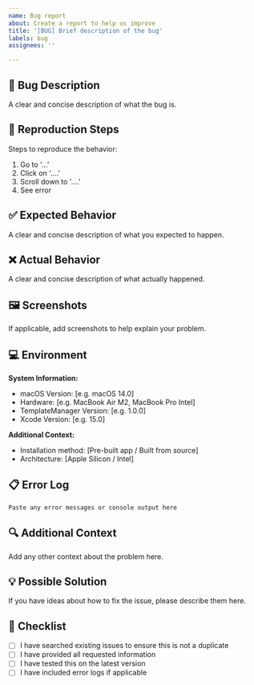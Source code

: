 ```yaml
---
name: Bug report
about: Create a report to help us improve
title: '[BUG] Brief description of the bug'
labels: bug
assignees: ''

---
```


## 🐛 Bug Description
A clear and concise description of what the bug is.

## 🔄 Reproduction Steps
Steps to reproduce the behavior:
1. Go to '...'
2. Click on '....'
3. Scroll down to '....'
4. See error

## ✅ Expected Behavior
A clear and concise description of what you expected to happen.

## ❌ Actual Behavior
A clear and concise description of what actually happened.

## 🖼️ Screenshots
If applicable, add screenshots to help explain your problem.

## 💻 Environment
**System Information:**
- macOS Version: [e.g. macOS 14.0]
- Hardware: [e.g. MacBook Air M2, MacBook Pro Intel]
- TemplateManager Version: [e.g. 1.0.0]
- Xcode Version: [e.g. 15.0]

**Additional Context:**
- Installation method: [Pre-built app / Built from source]
- Architecture: [Apple Silicon / Intel]

## 📋 Error Log
```
Paste any error messages or console output here
```

## 🔍 Additional Context
Add any other context about the problem here.

## 💡 Possible Solution
If you have ideas about how to fix the issue, please describe them here.

## 📝 Checklist
- [ ] I have searched existing issues to ensure this is not a duplicate
- [ ] I have provided all requested information
- [ ] I have tested this on the latest version
- [ ] I have included error logs if applicable